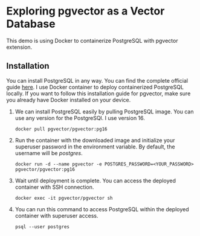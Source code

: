 # Exploring pgvector as a Vector Database 
This demo is using Docker to containerize PostgreSQL with pgvector extension.

## Installation
You can install PostgreSQL in any way. You can find the complete official guide [here](https://github.com/pgvector/pgvector). 
I use Docker container to deploy containerized PostgreSQL locally.
If you want to follow this installation guide for pgvector, make sure you already have Docker installed on your device.
1. We can install PostgreSQL easily by pulling PostgreSQL image. You can use any version for the PostgreSQl. I use version 16.
    ```
    docker pull pgvector/pgvector:pg16
    ```
2. Run the container with the downloaded image and initialize your superuser password in the environment variable. By default, the username will be <i>postgres</i>.
    ```
    docker run -d --name pgvector -e POSTGRES_PASSWORD=<YOUR_PASSWORD> pgvector/pgvector:pg16
    ```
3. Wait until deployment is complete. You can access the deployed container with SSH connection.
    ```
    docker exec -it pgvector/pgvector sh
    ```
4. You can run this command to access PostgreSQL within the deployed container with superuser access.
    ```
    psql --user postgres
    ``` 
